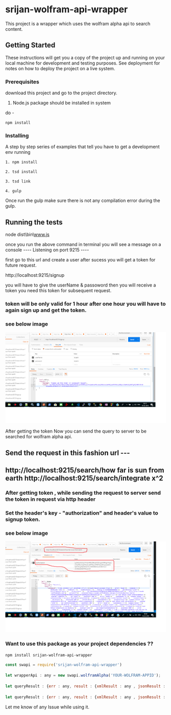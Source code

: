 # srijan-wolfram-api-wrapper

This project is a wrapper which uses the wolfram alpha api to search content.

## Getting Started

These instructions will get you a copy of the project up and running on your local machine for development and testing purposes. See deployment for notes on how to deploy the project on a live system.

### Prerequisites

download this project and go to the project directory.

1. Node.js package should be installed in system

do - 
```
npm install
```

### Installing

A step by step series of examples that tell you have to get a development env running


```
1. npm install
```
```
2. tsd install
```
```
3. tsd link
```
```
4. gulp
```
Once run the gulp make sure there is not any compilation error during the gulp.

## Running the tests

node dist\bin\www.js

once you run the above command in terminal you will see a message on a console ---- Listening on port 9215 ----

first go to this url and create a user after sucess you will get a token for future request.

http://localhost:9215/signup 

you will have to give the userName & passoword then you will receive a token you need this token 
for subsequent request.

### token will be only valid for 1 hour after one hour you will have to again sign up and get the token.


### see below image

![alt text](https://github.com/Brijesh20126025/srijan-wolfram-api-wrapper/blob/master/images/signup.png)

After getting the token Now you can send the query to server to be searched for wolfram alpha api.

Send the request in this fashion url --- 
--------------------------------------------------------------
http://localhost:9215/search/how far is sun from earth
http://localhost:9215/search/integrate x^2
--------------------------------------------------------------


### After getting token , while sending the request to server send the token in request via http header
### Set the header's key - "authorization" and header's value to signup token.
### see below image

![alt text](https://github.com/Brijesh20126025/srijan-wolfram-api-wrapper/blob/master/images/query.png)


### Want to use this package as your project dependencies ??

```
npm install srijan-wolfram-api-wrapper
```

```javascript
const swapi = require('srijan-wolfram-api-wrapper')

let wrapperApi : any = new swapi.wolframAlpha('YOUR-WOLFRAM-APPID');

let queryResult : {err : any, result : {xmlResult : any , jsonResult : any}} = await wrapperApi.query('integrate x^2');

let queryResult : {err : any, result : {xmlResult : any , jsonResult : any}} = await wrapperApi.query('How far is sun from earth');

```

Let me know of any Issue while using it.



